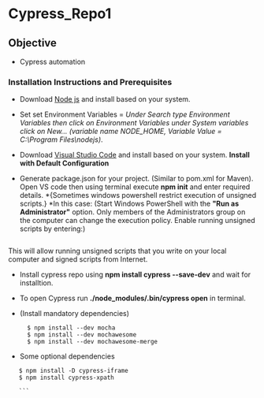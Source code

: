# Cypress_Repo1

## Objective
- Cypress automation 

### Installation Instructions and Prerequisites
- Download [Node js](https://nodejs.org/en/download/) and install based on your system.
- Set set Environment Variables = *Under Search type Environment Variables then click on Environment Variables under System variables click on New... (variable name *NODE_HOME*, Variable Value = *C:\Program Files\nodejs*)*.
- Download [Visual Studio Code](https://code.visualstudio.com/Download) and install based on your system. **Install with Default Configuration**
- Generate package.json for your project. (Similar to pom.xml for Maven). Open VS code then using terminal execute **npm init** and enter required details.
 *{Sometimes windows powershell restrict execution of unsigned scripts.}
 *In this case: 
 (Start Windows PowerShell with the **"Run as Administrator"** option. Only members of the Administrators group on the computer can change the execution policy. Enable running unsigned scripts by entering:)

	```set-executionpolicy remotesigned
	```
This will allow running unsigned scripts that you write on your local computer and signed scripts from Internet.

- Install cypress repo using **npm install cypress --save-dev** and wait for installtion.
- To open Cypress run **./node_modules/.bin/cypress open** in terminal.
- (Install mandatory dependencies)  

  ```
	$ npm install --dev mocha
	$ npm install --dev mochawesome
	$ npm install --dev mochawesome-merge

	```
- Some optional dependencies

 ```
	$ npm install -D cypress-iframe
	$ npm install cypress-xpath
	
	```

 
